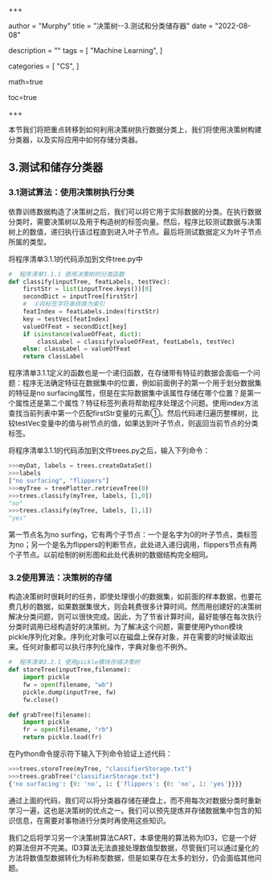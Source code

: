 +++

author = "Murphy"
title = "决策树--3.测试和分类储存器"
date = "2022-08-08"

description = ""
tags = [
    "Machine Learning",
]

categories = [
    "CS",
   ]

math=true

toc=true

+++

本节我们将把重点转移到如何利用决策树执行数据分类上，我们将使用决策树构建分类器，以及实际应用中如何存储分类器。

<!--more-->

## 3.测试和储存分类器

### 3.1测试算法：使用决策树执行分类

依靠训练数据构造了决策树之后，我们可以将它用于实际数据的分类。在执行数据分类时，需要决策树以及用于构造树的标签向量。然后，程序比较测试数据与决策树上的数值，递归执行该过程直到进入叶子节点。最后将测试数据定义为叶子节点所属的类型。

将程序清单3.1.1的代码添加到文件tree.py中

```python
#  程序清单3.1.1 使用决策树的分类函数
def classify(inputTree, featLabels, testVec):
    firstStr = list(inputTree.keys())[0]
    secondDict = inputTree[firstStr]
    #  ①将标签字符串转换为索引
    featIndex = featLabels.index(firstStr)
    key = testVec[featIndex]
    valueOfFeat = secondDict[key]
    if isinstance(valueOfFeat, dict): 
        classLabel = classify(valueOfFeat, featLabels, testVec)
    else: classLabel = valueOfFeat
    return classLabel
```

程序清单3.1.1定义的函数也是一个递归函数，在存储带有特征的数据会面临一个问题：程序无法确定特征在数据集中的位置，例如前面例子的第一个用于划分数据集的特征是no surfacing属性，但是在实际数据集中该属性存储在哪个位置？是第一个属性还是第二个属性？特征标签列表将帮助程序处理这个问题。使用index方法查找当前列表中第一个匹配firstStr变量的元素①。然后代码递归遍历整棵树，比较testVec变量中的值与树节点的值，如果达到叶子节点，则返回当前节点的分类标签。

将程序清单3.1.1的代码添加到文件trees.py之后，输入下列命令：

```python
>>>myDat, labels = trees.createDataSet()
>>>labels
["no surfacing", "flippers"]
>>>myTree = treePlotter.retrieveTree(0)
>>>trees.classify(myTree, labels, [1,0])
"no"
>>>trees.classify(myTree, labels, [1,1])
"yes"
```

第一节点名为no surfing，它有两个子节点：一个是名字为0的叶子节点，类标签为no；另一个是名为flippers的判断节点，此处进入递归调用，flippers节点有两个子节点。以前绘制的树形图和此处代表树的数据结构完全相同。

### 3.2使用算法：决策树的存储

构造决策树时很耗时的任务，即使处理很小的数据集，如前面的样本数据，也要花费几秒的数据，如果数据集很大，则会耗费很多计算时间。然而用创建好的决策树解决分类问题，则可以很快完成。因此，为了节省计算时间，最好能够在每次执行分类时调用已经构造好的决策树。为了解决这个问题，需要使用Python模块pickle序列化对象。序列化对象可以在磁盘上保存对象，并在需要的时候读取出来。任何对象都可以执行序列化操作，字典对象也不例外。

```python
#  程序清单3.2.1 使用pickle模块存储决策树
def storeTree(inputTree,filename):
    import pickle
    fw = open(filename, "wb")
    pickle.dump(inputTree, fw)
    fw.close()
    
def grabTree(filename):
    import pickle
    fr = open(filename, "rb")
    return pickle.load(fr)
```

在Python命令提示符下输入下列命令验证上述代码：

```python
>>>trees.storeTree(myTree, "classifierStorage.txt")
>>>trees.grabTree("classifierStorage.txt")
{'no surfacing': {0: 'no', 1: {'flippers': {0: 'no', 1: 'yes'}}}}
```

通过上面的代码，我们可以将分类器存储在硬盘上，而不用每次对数据分类时重新学习一遍，这也是决策树的优点之一。我们可以预先提炼并存储数据集中包含的知识信息，在需要对事物进行分类时再使用这些知识。

我们之后将学习另一个决策树算法CART，本章使用的算法称为ID3，它是一个好的算法但并不完美。ID3算法无法直接处理数值型数据，尽管我们可以通过量化的方法将数值型数据转化为标称型数据，但是如果存在太多的划分，仍会面临其他问题。	
